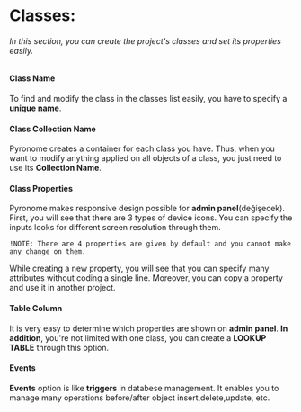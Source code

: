 # Classes:
 ###### In this section, you can create the project's classes and set its properties easily.

#### Class Name
  To find and modify the class in the classes list easily, you have to specify a __unique name__.

#### Class Collection Name
  Pyronome creates a container for each class you have. Thus, when you want to modify anything applied on all objects of a class, you just need to use its __Collection Name__.

#### Class Properties
  Pyronome makes responsive design possible for **admin panel**(değişecek). First, you will see that there are 3 types of device icons. You can specify the inputs looks for different screen resolution through them.

    !NOTE: There are 4 properties are given by default and you cannot make any change on them.

  While creating a new property, you will see that you can specify many attributes without coding a single line. Moreover, you can copy a property and use it in another project.

#### Table Column
  It is very easy to determine which properties are shown on __admin panel__. **In addition**, you're not limited with one class, you can create a __LOOKUP TABLE__ through this option.

#### Events
  __Events__ option is like **triggers** in databese management. It enables you to manage many operations before/after object insert,delete,update, etc.
